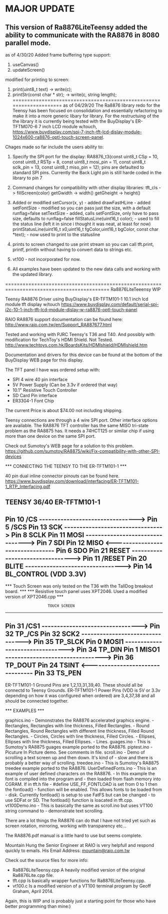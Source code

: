 # MAJOR UPDATE
## This version of Ra8876LiteTeensy added the ability to communicate with the RA8876 in 8080 parallel mode.


as of 4/30/20
Added frame buffering type support:
1. useCanvas()
2. updateScreen()

modified for printing to screen:
1. print(uint8_t text) -> write(c);
2. printStr(const char * str); -> write(c, string length);
====================================================================
as of 04/29/20
The Ra8876 library redo for the Teensy has been focused on consolidation and essentially refactoring to make it into a more generic libary for library.  For the restructuing of the the library it is currently being tested with the BuyDisplay's ER-TFTM070-6 7 inch LCD module w/touch, https://www.buydisplay.com/spi-7-inch-tft-lcd-dislay-module-1024x600-ra8876-optl-touch-screen-panel.

Chages made so far include the users ability to:
1. Specify the SPI port for the display:
RA8876_t3(const uint8_t CSp = 10, const uint8_t RSTp = 8, const uint8_t mosi_pin = 11, const uint8_t sclk_pin = 13, const uint8_t miso_pin = 12);
pins are defaulted to standard SPI pins.  Currently the Back Light pin is still harde coded in the library to pin 7

2. Command changes for compatibility with other display libraries:
tft_cls -> fillScreen(color)
getGwidth -> width()
getGheight -> height()

3. Added or modified
setCursor(x, y) - added
drawFastHLine - added
setFontSize - modified so you can pass just the size, with a default runflag=false
setTextSize - added, calls setFontSize, only have to pass size, defaults to runflag=false
fillStatusLine(uint16_t color); - used to fill the status line (left it in since i thought it was neat, at least for now)
printStatusLine(uint16_t x0,uint16_t fgColor,uint16_t bgColor, const char *text); - now used to print to the statusline

4. prints to screen changed to use print stream so you can call tft.print, printf, println without having to convert data to strings etc.

5. vt100 - not incorporated for now.

6. All examples have been updated to the new data calls and working with the updated library.





==========================================================================================
Ra8876LiteTeeensy WIP

Teensy RA8876 Driver using BuyDisplay's ER-TFTM101-1 10.1 inch lcd module tft display w/touch
https://www.buydisplay.com/default/serial-spi-i2c-10-1-inch-tft-lcd-module-dislay-w-ra8876-optl-touch-panel

RAIO RA8876 support documentation can be found here:
http://www.raio.com.tw/en/Support_RA887677.html

Tested and working with PJRC Teensy's T36 and T40.
And possibly with modification for TechToy's HDMI Shield. Not Tested.
http://www.techtoys.com.hk/BoardsKits/HDMIshield/HDMIshield.htm

Documentation and drivers for this device can be found at the bottom of
the BuyDisplay WEB page for this display.

The TFT panel I have was ordered setup with:
 - SPI 4 wire 40 pin interface
 - 5V Power Supply (Can be 3.3v if ordered that way)
 - 10.1" Resistive Touch Controller
 - SD Card Pin interface
 - ER3304-1 Font Chip
 
The current Price is about $74.00 not including shipping.

Teensy connections are through a 4 wire SPI port. Other interface options are available.
The RA8876 TFT controller has the same MISO tri-state problem as the RA8875 has. It
needs a 74HCT125 or similar chip if using more than one device on the same SPI port.

Check out Sumotoy's WEB page for a solution to this problem.
https://github.com/sumotoy/RA8875/wiki/Fix-compatibility-with-other-SPI-devices

*** CONNECTING THE TEENSY TO THE ER-TFTM101-1 ***

40 pin dual inline connector pinouts can be found here.
https://www.buydisplay.com/download/interfacing/ER-TFTM101-1_RTP_Interfacing.pdf

TEENSY 36/40                                  ER-TFTM101-1
-------------------------------------------------------------
Pin 10 /CS   --------------------------------> Pin 5  /SCS
Pin 13 SCK   --------------------------------> Pin 8  SCLK
Pin 11 MOSI  --------------------------------> Pin 7  SDI
Pin 12 MISO  <-------------------------------- Pin 6  SDO
Pin 21 RESET --------------------------------> Pin 11 /RESET
Pin 20 BLITE --------------------------------> Pin 14 BL_CONTROL (VDD 3.3V)
-------------------------------------------------------------

*** Touch Screen was only tested on the T36 with the TallDog breakout board.    ***
*** Resistive touch panel uses XPT2046. Used a modified version of XPT2046.cpp  ***
 
                       TOUCH SCREEN
-------------------------------------------------------------
Pin 31 /CS1  --------------------------------> Pin 32 TP_/CS
Pin 32 SCK2  --------------------------------> Pin 35 TP_SLCK
Pin 0  MOSI1 --------------------------------> Pin 34 TP_DIN
Pin 1  MISO1 --------------------------------> Pin 36 TP_DOUT
Pin 24 TSINT <-------------------------------- Pin 33 TS_PEN
--------------------------------------------------------------

ER-TFTM101-1 Ground Pins are 1,2,13,31,39,40. These should all be connectd
to Teensy Grounds.
ER-TFTM101-1 Power Pins (VDD is 5V or 3.3v depending on how it was configured
when ordered) are 3,4,37,38 and all should be connected together.

*** EXAMPLES ***

graphics.ino - Demonstrates the RA8876 accelerated graphics engine.
             - Rectangles, Rectangles with line thickness, Filled Rectangles.
             - Round Rectangles, Round Rectangles with different line thickness,
               Filled Round Rectangles.
             - Circles, Circles with line thickness, Filled Circles.
             - Ellipses, Ellipses with line thickness, Filled Ellipses.
             - Lines.
guages.ino   - This is Sumotoy's RA8875 guages example ported to the RA8876.
piptest.ino  - Picuture In Picture demo. See comments in file.
scroll.ino   - Demo of scrolling a text screen up and then down. It's kind of
             - slow and there is probably a better way of scrolling.
treedee.ino  - This is Sumotoy's RA8875 treedee example ported to the RA8876.
UserDefinedFonts.ino - This is an example of user defined characters on the RA8876.
                     - In this example the font is compiled into the program and
                     - then loaded from flash memory into CGRAM. If in tft.h file
                     - #define USE_FF_FONTLOAD is set from 0 to 1 then the fontload()
                     - function will be enabled. This allows fonts to be loaded from
                     - disk. Currently fontload() is setup to use FatFS but can be changed
                     - to use SDFat or SD. The fontload() function is loacated in tft.cpp.
vt100Demo.ino - This is basically the same as scroll.ino but uses VT100 string command to
              - demonstrate text scrolling.

There are a lot things the RA8876 can do that I have not tried yet such as screen rotation,
mirroring, working with transparency  etc...

The RA8876.pdf manual is a little hard to use but seems complete.

Mountain Hung the Senior Engineer at RAIO is very helpfull and respond quickly to emails.
His Email Address:
mountain@raio.com.tw

Check out the source files for more info:
- Ra8876LiteTeensy.cpp A heavily modified version of the original Ra8876Lite.cpp file.
- tft.cpp Is basically wrapper functions for Ra8876LiteTeensy.cpp.
- vt100.c Is a modified version of a VT100 terminal program by Geoff Graham, April 2014.

Again, this is WIP and is probably just a starting point for those who have better programming
than mine:)


